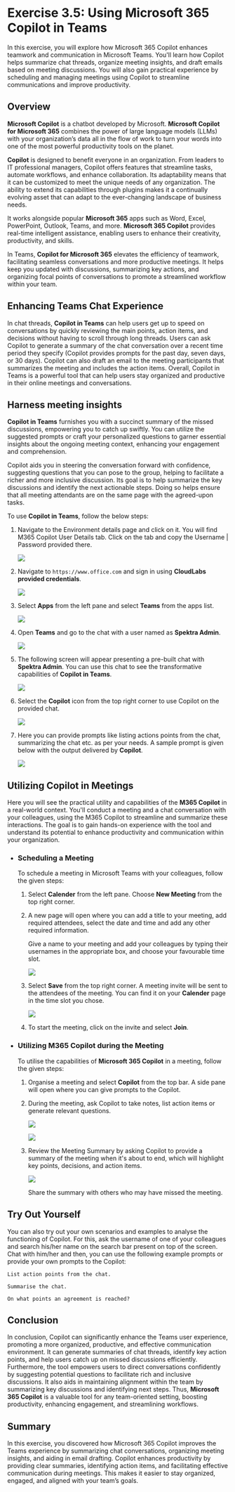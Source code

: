 # Exercise 3.5: Using Microsoft 365 Copilot in Teams

In this exercise, you will explore how Microsoft 365 Copilot enhances teamwork and communication in Microsoft Teams. You'll learn how Copilot helps summarize chat threads, organize meeting insights, and draft emails based on meeting discussions. You will also gain practical experience by scheduling and managing meetings using Copilot to streamline communications and improve productivity.

## Overview

**Microsoft Copilot** is a chatbot developed by Microsoft. **Microsoft Copilot for Microsoft 365** combines the power of large language models (LLMs) with your organization’s data all in the flow of work to turn your words into one of the most powerful productivity tools on the planet.

**Copilot** is designed to benefit everyone in an organization. From leaders to IT professional managers, Copilot offers features that streamline tasks, automate workflows, and enhance collaboration. Its adaptability means that it can be customized to meet the unique needs of any organization. The ability to extend its capabilities through plugins makes it a continually evolving asset that can adapt to the ever-changing landscape of business needs.

It works alongside popular **Microsoft 365** apps such as Word, Excel, PowerPoint, Outlook, Teams, and more. **Microsoft 365 Copilot** provides real-time intelligent assistance, enabling users to enhance their creativity, productivity, and skills.

In Teams, **Copilot for Microsoft 365** elevates the efficiency of teamwork, facilitating seamless conversations and more productive meetings. It helps keep you updated with discussions, summarizing key actions, and organizing focal points of conversations to promote a streamlined workflow within your team.

## Enhancing Teams Chat Experience

In chat threads, **Copilot in Teams** can help users get up to speed on conversations by quickly reviewing the main points, action items, and decisions without having to scroll through long threads. Users can ask Copilot to generate a summary of the chat conversation over a recent time period they specify (Copilot provides prompts for the past day, seven days, or 30 days). Copilot can also draft an email to the meeting participants that summarizes the meeting and includes the action items. Overall, Copilot in Teams is a powerful tool that can help users stay organized and productive in their online meetings and conversations.

## Harness meeting insights

**Copilot in Teams** furnishes you with a succinct summary of the missed discussions, empowering you to catch up swiftly. You can utilize the suggested prompts or craft your personalized questions to garner essential insights about the ongoing meeting context, enhancing your engagement and comprehension.

Copilot aids you in steering the conversation forward with confidence, suggesting questions that you can pose to the group, helping to facilitate a richer and more inclusive discussion. Its goal is to help summarize the key discussions and identify the next actionable steps. Doing so helps ensure that all meeting attendants are on the same page with the agreed-upon tasks.

To use **Copilot in Teams**, follow the below steps:

1. Navigate to the Environment details page and click on it. You will find M365 Copilot User Details tab. Click on the tab and copy the Username | Password provided there.

   ![](./media/licensekey2.png)

1. Navigate to `https://www.office.com` and sign in using **CloudLabs provided credentials**.

   ![](./media/365-homepage.png)

1. Select **Apps** from the left pane and select **Teams** from the apps list.

   ![](./media/office-apps-page.png)

1. Open **Teams** and go to the chat with a user named as **Spektra Admin**.
   
    ![](./media/teams-chat.png)

1. The following screen will appear presenting a pre-built chat with **Spektra Admin**. You can use this chat to see the transformative capabilities of **Copilot in Teams**.

    ![](./media/chat-admin.png)

1. Select the **Copilot** icon from the top right corner to use Copilot on the provided chat.

    ![](./media/teams-chat-copilot.png)

1. Here you can provide prompts like listing actions points from the chat, summarizing the chat etc. as per your needs. A sample prompt is given below with the output delivered by **Copilot**.

    ![](./media/teams-copilot-use.png)

## Utilizing Copilot in Meetings

Here you will see the practical utility and capabilities of the **M365 Copilot** in a real-world context. You'll conduct a meeting and a chat conversation with your colleagues, using the M365 Copilot to streamline and summarize these interactions. The goal is to gain hands-on experience with the tool and understand its potential to enhance productivity and communication within your organization.

- ### Scheduling a Meeting

    To schedule a meeting in Microsoft Teams with your colleagues, follow the given steps:

    1. Select **Calender** from the left pane. Choose **New Meeting** from the top right corner.

    1. A  new page will open where you can add a title to your meeting, add required attendees, select the date and time and add any other required information.

        Give a name to your meeting and add your colleagues by typing their usernames in the appropriate box, and choose your favourable time slot.

        ![](./media/setup-meeting.png)

    1. Select **Save** from the top right corner. A meeting invite will be sent to the attendees of the meeting. You can find it on your **Calender** page in the time slot you chose.

        ![](./media/meeting-setup.png)

    1. To start the meeting, click on the invite and select **Join**.

- ### Utilizing M365 Copilot during the Meeting

    To utilise the capabilities of **Microsoft 365 Copilot** in a meeting, follow the given steps:

    1. Organise a meeting and select **Copilot** from the top bar. A side pane will open where you can give prompts to the Copilot.

    1. During the meeting, ask Copilot to take notes, list action items or generate relevant questions.

        ![](./media/action-items.png)

        ![](./media/takeup-questions.png)

    1. Review the Meeting Summary by asking Copilot to provide a summary of the meeting when it's about to end, which will highlight key points, decisions, and action items.

        ![](./media/summary-meeting.png)

        Share the summary with others who may have missed the meeting.

## Try Out Yourself

You can also try out your own scenarios and examples to analyse the functioning of Copilot. For this, ask the username of one of your colleagues and search his/her name on the search bar present on top of the screen. Chat with him/her and then, you can use the following example prompts or provide your own prompts to the Copilot:

```
List action points from the chat.
```
```
Summarise the chat.
```
```
On what points an agreement is reached?
```


## Conclusion

In conclusion, Copilot can significantly enhance the Teams user experience, promoting a more organized, productive, and effective communication environment. It can generate summaries of chat threads, identify key action points, and help users catch up on missed discussions efficiently. Furthermore, the tool empowers users to direct conversations confidently by suggesting potential questions to facilitate rich and inclusive discussions. It also aids in maintaining alignment within the team by summarizing key discussions and identifying next steps. Thus, **Microsoft 365 Copilot** is a valuable tool for any team-oriented setting, boosting productivity, enhancing engagement, and streamlining workflows.

## Summary

In this exercise, you discovered how Microsoft 365 Copilot improves the Teams experience by summarizing chat conversations, organizing meeting insights, and aiding in email drafting. Copilot enhances productivity by providing clear summaries, identifying action items, and facilitating effective communication during meetings. This makes it easier to stay organized, engaged, and aligned with your team’s goals.
